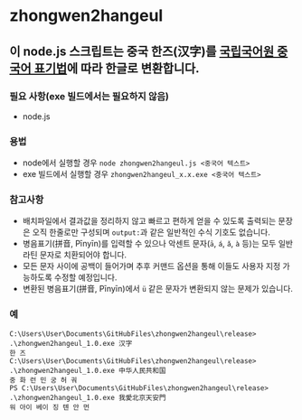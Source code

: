 # zhongwen2hangeul
## 이 node.js 스크립트는 중국 한즈(汉字)를 [국립국어원 중국어 표기법](https://chinese.bufs.ac.kr/chinese/index.php?pCode=MN300039&mode=fdn&idx=65902&num=1)에 따라 한글로 변환합니다.
### 필요 사항(exe 빌드에서는 필요하지 않음)
- node.js
### 용법
- node에서 실행할 경우
`node zhongwen2hangeul.js <중국어 텍스트>`
- exe 빌드에서 실행할 경우
`zhongwen2hangeul_x.x.exe <중국어 텍스트>`
### 참고사항
- 배치파일에서 결과값을 정리하지 않고 빠르고 편하게 얻을 수 있도록 출력되는 문장은 오직 한줄로만 구성되며 `output:`과 같은 일반적인 수식 기호도 없습니다.
- 병음표기(拼音, Pīnyīn)를 입력할 수 있으나 악센트 문자(`ā`, `á`, `ǎ`, `à` 등)는 모두 일반 라틴 문자로 치환되어야 합니다.
- 모든 문자 사이에 공백이 들어가며 추후 커맨드 옵션을 통해 이들도 사용자 지정 가능하도록 수정할 예정입니다.
- 변환된 병음표기(拼音, Pīnyīn)에서 `ü` 같은 문자가 변환되지 않는 문제가 있습니다.
### 예
```
C:\Users\User\Documents\GitHubFiles\zhongwen2hangeul\release> .\zhongwen2hangeul_1.0.exe 汉字
한 즈
C:\Users\User\Documents\GitHubFiles\zhongwen2hangeul\release> .\zhongwen2hangeul_1.0.exe 中华人民共和国
중 화 런 민 궁 허 궈
PS C:\Users\User\Documents\GitHubFiles\zhongwen2hangeul\release> .\zhongwen2hangeul_1.0.exe 我愛北京天安門
워 아이 베이 징 톈 안 먼
```
